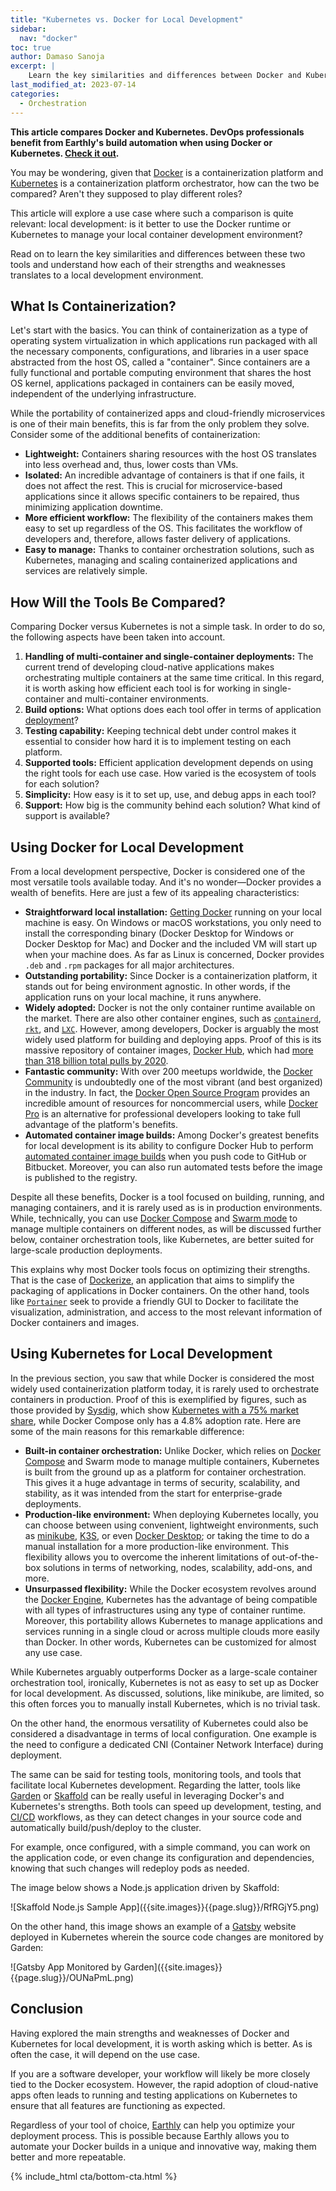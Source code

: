```yaml
---
title: "Kubernetes vs. Docker for Local Development"
sidebar:
  nav: "docker"
toc: true
author: Damaso Sanoja
excerpt: |
    Learn the key similarities and differences between Docker and Kubernetes for local development and discover which tool is better suited for your use case. Find out how Docker's versatility and ease of use compare to Kubernetes' built-in container orchestration and unmatched flexibility.
last_modified_at: 2023-07-14
categories:
  - Orchestration
---
```

**This article compares Docker and Kubernetes. DevOps professionals benefit from Earthly's build automation when using Docker or Kubernetes. [Check it out](https://cloud.earthly.dev/login).**

You may be wondering, given that [Docker](https://www.docker.com/) is a containerization platform and [Kubernetes](https://kubernetes.io/) is a containerization platform orchestrator, how can the two be compared? Aren't they supposed to play different roles?

This article will explore a use case where such a comparison is quite relevant: local development: is it better to use the Docker runtime or Kubernetes to manage your local container development environment?

Read on to learn the key similarities and differences between these two tools and understand how each of their strengths and weaknesses translates to a local development environment.

## What Is Containerization?

Let's start with the basics. You can think of containerization as a type of operating system virtualization in which applications run packaged with all the necessary components, configurations, and libraries in a user space abstracted from the host OS, called a "container". Since containers are a fully functional and portable computing environment that shares the host OS kernel, applications packaged in containers can be easily moved, independent of the underlying infrastructure.

While the portability of containerized apps and cloud-friendly microservices is one of their main benefits, this is far from the only problem they solve. Consider some of the additional benefits of containerization:

- **Lightweight:** Containers sharing resources with the host OS translates into less overhead and, thus, lower costs than VMs.
- **Isolated:** An incredible advantage of containers is that if one fails, it does not affect the rest. This is crucial for microservice-based applications since it allows specific containers to be repaired, thus minimizing application downtime.
- **More efficient workflow:** The flexibility of the containers makes them easy to set up regardless of the OS. This facilitates the workflow of developers and, therefore, allows faster delivery of applications.
- **Easy to manage:** Thanks to container orchestration solutions, such as Kubernetes, managing and scaling containerized applications and services are relatively simple.

## How Will the Tools Be Compared?

Comparing Docker versus Kubernetes is not a simple task. In order to do so, the following aspects have been taken into account.

1. **Handling of multi-container and single-container deployments:** The current trend of developing cloud-native applications makes orchestrating multiple containers at the same time critical. In this regard, it is worth asking how efficient each tool is for working in single-container and multi-container environments.
2. **Build options:** What options does each tool offer in terms of application [deployment](/blog/deployment-strategies)?
3. **Testing capability:** Keeping technical debt under control makes it essential to consider how hard it is to implement testing on each platform.
4. **Supported tools:** Efficient application development depends on using the right tools for each use case. How varied is the ecosystem of tools for each solution?
5. **Simplicity:** How easy is it to set up, use, and debug apps in each tool?
6. **Support:** How big is the community behind each solution? What kind of support is available?

## Using Docker for Local Development

From a local development perspective, Docker is considered one of the most versatile tools available today. And it's no wonder—Docker provides a wealth of benefits. Here are just a few of its appealing characteristics:

- **Straightforward local installation:** [Getting Docker](https://docs.docker.com/get-docker/) running on your local machine is easy. On Windows or macOS workstations, you only need to install the corresponding binary (Docker Desktop for Windows or Docker Desktop for Mac) and Docker and the included VM will start up when your machine does. As far as Linux is concerned, Docker provides `.deb` and `.rpm` packages for all major architectures.
- **Outstanding portability:** Since Docker is a containerization platform, it stands out for being environment agnostic. In other words, if the application runs on your local machine, it runs anywhere.
- **Widely adopted:** Docker is not the only container runtime available on the market. There are also other container engines, such as [`containerd`](https://containerd.io/), [`rkt`](https://github.com/rkt/rkt), and [`LXC`](https://linuxcontainers.org/). However, among developers, Docker is arguably the most widely used platform for building and deploying apps. Proof of this is its massive repository of container images, [Docker Hub](https://hub.docker.com/), which had [more than 318 billion total pulls by 2020](https://www.docker.com/blog/docker-index-shows-continued-massive-developer-adoption-and-activity-to-build-and-share-apps-with-docker/).
- **Fantastic community:** With over 200 meetups worldwide, the [Docker Community](https://www.docker.com/docker-community) is undoubtedly one of the most vibrant (and best organized) in the industry. In fact, the [Docker Open Source Program](https://www.docker.com/community/open-source/application) provides an incredible amount of resources for noncommercial users, while [Docker Pro](https://www.docker.com/products/pro) is an alternative for professional developers looking to take full advantage of the platform's benefits.
- **Automated container image builds:** Among Docker's greatest benefits for local development is its ability to configure Docker Hub to perform [automated container image builds](https://docs.docker.com/docker-hub/builds/) when you push code to GitHub or Bitbucket. Moreover, you can also run automated tests before the image is published to the registry.

Despite all these benefits, Docker is a tool focused on building, running, and managing containers, and it is rarely used as is in production environments. While, technically, you can use [Docker Compose](https://docs.docker.com/compose/) and [Swarm mode](https://docs.docker.com/engine/swarm/) to manage multiple containers on different nodes, as will be discussed further below, container orchestration tools, like Kubernetes, are better suited for large-scale production deployments.

This explains why most Docker tools focus on optimizing their strengths. That is the case of [Dockerize](https://github.com/jwilder/dockerize), an application that aims to simplify the packaging of applications in Docker containers. On the other hand, tools like [`Portainer`](https://www.portainer.io) seek to provide a friendly GUI to Docker to facilitate the visualization, administration, and access to the most relevant information of Docker containers and images.

## Using Kubernetes for Local Development

In the previous section, you saw that while Docker is considered the most widely used containerization platform today, it is rarely used to orchestrate containers in production. Proof of this is exemplified by figures, such as those provided by [Sysdig](https://sysdig.com/), which show [Kubernetes with a 75% market share](https://www.statista.com/statistics/1224681/container-orchestration-usage-share-worldwide-by-platform/), while Docker Compose only has a 4.8% adoption rate. Here are some of the main reasons for this remarkable difference:

- **Built-in container orchestration:** Unlike Docker, which relies on [Docker Compose](/blog/youre-using-docker-compose-wrong) and Swarm mode to manage multiple containers, Kubernetes is built from the ground up as a platform for container orchestration. This gives it a huge advantage in terms of security, scalability, and stability, as it was intended from the start for enterprise-grade deployments.
- **Production-like environment:** When deploying Kubernetes locally, you can choose between using convenient, lightweight environments, such as [minikube](https://minikube.sigs.k8s.io/), [K3S](https://k3s.io/), or even [Docker Desktop](https://docs.docker.com/desktop/); or taking the time to do a manual installation for a more production-like environment. This flexibility allows you to overcome the inherent limitations of out-of-the-box solutions in terms of networking, nodes, scalability, add-ons, and more.
- **Unsurpassed flexibility:** While the Docker ecosystem revolves around the [Docker Engine](https://docs.docker.com/engine/), Kubernetes has the advantage of being compatible with all types of infrastructures using any type of container runtime. Moreover, this portability allows Kubernetes to manage applications and services running in a single cloud or across multiple clouds more easily than Docker. In other words, Kubernetes can be customized for almost any use case.

While Kubernetes arguably outperforms Docker as a large-scale container orchestration tool, ironically, Kubernetes is not as easy to set up as Docker for local development. As discussed, solutions, like minikube, are limited, so this often forces you to manually install Kubernetes, which is no trivial task.

On the other hand, the enormous versatility of Kubernetes could also be considered a disadvantage in terms of local configuration. One example is the need to configure a dedicated CNI (Container Network Interface) during deployment.

The same can be said for testing tools, monitoring tools, and tools that facilitate local Kubernetes development. Regarding the latter, tools like [Garden](https://garden.io) or [Skaffold](https://skaffold.dev) can be really useful in leveraging Docker's and Kubernetes's strengths. Both tools can speed up development, testing, and [CI/CD](/blog/ci-vs-cd) workflows, as they can detect changes in your source code and automatically build/push/deploy to the cluster.

For example, once configured, with a simple command, you can work on the application code, or even change its configuration and dependencies, knowing that such changes will redeploy pods as needed.

The image below shows a Node.js application driven by Skaffold:

<div class="wide">
![Skaffold Node.js Sample App]({{site.images}}{{page.slug}}/RfRGjY5.png)
</div>

On the other hand, this image shows an example of a [Gatsby](https://www.gatsbyjs.com/) website deployed in Kubernetes wherein the source code changes are monitored by Garden:

<div class="wide">
![Gatsby App Monitored by Garden]({{site.images}}{{page.slug}}/OUNaPmL.png)
</div>

## Conclusion

Having explored the main strengths and weaknesses of Docker and Kubernetes for local development, it is worth asking which is better. As is often the case, it will depend on the use case.

If you are a software developer, your workflow will likely be more closely tied to the Docker ecosystem. However, the rapid adoption of cloud-native apps often leads to running and testing applications on Kubernetes to ensure that all features are functioning as expected.

Regardless of your tool of choice, [Earthly](https://cloud.earthly.dev/login) can help you optimize your deployment process. This is possible because Earthly allows you to automate your Docker builds in a unique and innovative way, making them better and more repeatable.

{% include_html cta/bottom-cta.html %}
